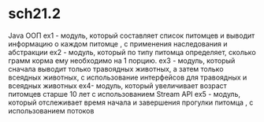 # sch21.2
Java ООП
ex1 -  модуль, который составляет список питомцев и выводит информацию о каждом питомце , с применения наследования и абстракции
ex2 - модуль, который по типу питомца определяет, сколько грамм корма ему необходимо на 1 порцию.
ex3 - модуль, который сначала выводит только травоядных животных, а затем только всеядных животных, с использование интерфейсов для травоядных и всеядных животных
ex4- модуль, который увеличивает возраст питомцев старше 10 лет с использованием Stream API
ex5 - модуль, который отслеживает время начала и завершения прогулки питомца , с использованием потоков 
